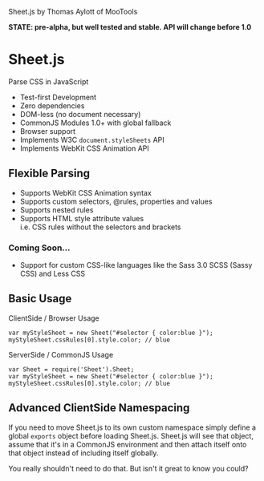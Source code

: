 Sheet.js by Thomas Aylott of MooTools

**STATE: pre-alpha, but well tested and stable. API will change before 1.0**

Sheet.js
========
Parse CSS in JavaScript

* Test-first Development
* Zero dependencies
* DOM-less (no document necessary)
* CommonJS Modules 1.0+ with global fallback
* Browser support
* Implements W3C `document.styleSheets` API
* Implements WebKit CSS Animation API


Flexible Parsing
----------------

* Supports WebKit CSS Animation syntax
* Supports custom selectors, @rules, properties and values
* Supports nested rules
* Supports HTML style attribute values  
	i.e. CSS rules without the selectors and brackets

### Coming Soon…

* Support for custom CSS-like languages like the Sass 3.0 SCSS (Sassy CSS) and Less CSS


Basic Usage
-----------

ClientSide / Browser Usage

	var myStyleSheet = new Sheet("#selector { color:blue }");
	myStyleSheet.cssRules[0].style.color; // blue

ServerSide / CommonJS Usage

	var Sheet = require('Sheet').Sheet;
	var myStyleSheet = new Sheet("#selector { color:blue }");
	myStyleSheet.cssRules[0].style.color; // blue


Advanced ClientSide Namespacing
-------------------------------
If you need to move Sheet.js to its own custom namespace simply define a global `exports` object before loading Sheet.js. Sheet.js will see that object, assume that it's in a CommonJS environment and then attach itself onto that object instead of including itself globally.

You really shouldn't need to do that.
But isn't it great to know you could?